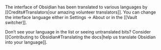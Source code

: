 The interface of Obsidian has been translated to various languages by [[Credits#Translators|our amazing volunteer translators]]. You can change the interface language either in Settings → About or in the [[Vault switcher]].

Don’t see your language in the list or seeing untranslated bits? Consider [[Contributing to Obsidian#Translating the docs|help us translate Obsidian into your language]].